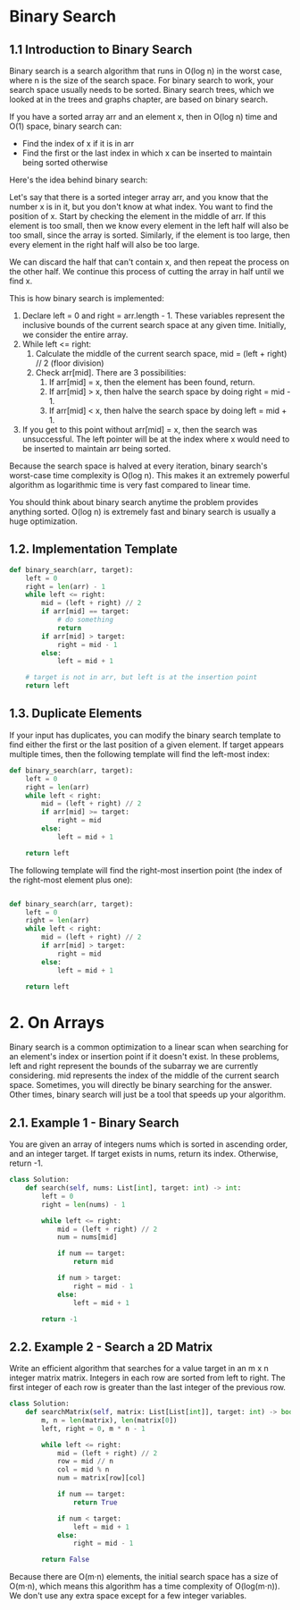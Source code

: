 # Binary Search

## 1.1 Introduction to Binary Search

Binary search is a search algorithm that runs in O(log n) in the worst case, where n is the size of the search space. For binary search to work, your search space usually needs to be sorted. Binary search trees, which we looked at in the trees and graphs chapter, are based on binary search.

If you have a sorted array arr and an element x, then in O(log n) time and O(1) space, binary search can:
- Find the index of x if it is in arr
- Find the first or the last index in which x can be inserted to maintain being sorted otherwise

Here's the idea behind binary search:

Let's say that there is a sorted integer array arr, and you know that the number x is in it, but you don't know at what index. You want to find the position of x. Start by checking the element in the middle of arr. If this element is too small, then we know every element in the left half will also be too small, since the array is sorted. Similarly, if the element is too large, then every element in the right half will also be too large.

We can discard the half that can't contain x, and then repeat the process on the other half. We continue this process of cutting the array in half until we find x.

This is how binary search is implemented:

1. Declare left = 0 and right = arr.length - 1. These variables represent the inclusive bounds of the current search space at any given time. Initially, we consider the entire array.
2. While left <= right:
   1. Calculate the middle of the current search space, mid = (left + right) // 2 (floor division)
   2. Check arr[mid]. There are 3 possibilities:
      1. If arr[mid] = x, then the element has been found, return.
      2. If arr[mid] > x, then halve the search space by doing right = mid - 1.
      3. If arr[mid] < x, then halve the search space by doing left = mid + 1.
3. If you get to this point without arr[mid] = x, then the search was unsuccessful. The left pointer will be at the index where x would need to be inserted to maintain arr being sorted.

Because the search space is halved at every iteration, binary search's worst-case time complexity is O(log n). This makes it an extremely powerful algorithm as logarithmic time is very fast compared to linear time.

You should think about binary search anytime the problem provides anything sorted. O(log n) is extremely fast and binary search is usually a huge optimization.

## 1.2. Implementation Template

```python
def binary_search(arr, target):
    left = 0
    right = len(arr) - 1
    while left <= right:
        mid = (left + right) // 2
        if arr[mid] == target:
            # do something
            return
        if arr[mid] > target:
            right = mid - 1
        else:
            left = mid + 1

    # target is not in arr, but left is at the insertion point
    return left
```

## 1.3. Duplicate Elements

If your input has duplicates, you can modify the binary search template to find either the first or the last position of a given element. If target appears multiple times, then the following template will find the left-most index:

```python
def binary_search(arr, target):
    left = 0
    right = len(arr)
    while left < right:
        mid = (left + right) // 2
        if arr[mid] >= target:
            right = mid
        else:
            left = mid + 1

    return left
```
The following template will find the right-most insertion point (the index of the right-most element plus one):

```python

def binary_search(arr, target):
    left = 0
    right = len(arr)
    while left < right:
        mid = (left + right) // 2
        if arr[mid] > target:
            right = mid
        else:
            left = mid + 1

    return left
```

# 2. On Arrays

Binary search is a common optimization to a linear scan when searching for an element's index or insertion point if it doesn't exist. In these problems, left and right represent the bounds of the subarray we are currently considering. mid represents the index of the middle of the current search space. Sometimes, you will directly be binary searching for the answer. Other times, binary search will just be a tool that speeds up your algorithm.

## 2.1. Example 1 - Binary Search

You are given an array of integers nums which is sorted in ascending order, and an integer target. If target exists in nums, return its index. Otherwise, return -1.

```python
class Solution:
    def search(self, nums: List[int], target: int) -> int:
        left = 0
        right = len(nums) - 1

        while left <= right:
            mid = (left + right) // 2
            num = nums[mid]

            if num == target:
                return mid

            if num > target:
                right = mid - 1
            else:
                left = mid + 1

        return -1
```

## 2.2. Example 2 - Search a 2D Matrix

Write an efficient algorithm that searches for a value target in an m x n integer matrix matrix. Integers in each row are sorted from left to right. The first integer of each row is greater than the last integer of the previous row.

```python
class Solution:
    def searchMatrix(self, matrix: List[List[int]], target: int) -> bool:
        m, n = len(matrix), len(matrix[0])
        left, right = 0, m * n - 1

        while left <= right:
            mid = (left + right) // 2
            row = mid // n
            col = mid % n
            num = matrix[row][col]

            if num == target:
                return True

            if num < target:
                left = mid + 1
            else:
                right = mid - 1

        return False
```

Because there are O(m⋅n) elements, the initial search space has a size of O(m⋅n), which means this algorithm has a time complexity of O(log(m⋅n)). We don't use any extra space except for a few integer variables.